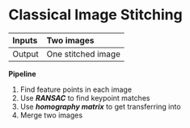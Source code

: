# Classical Image Stitching
| Inputs | Two images         |
|:-------|:-------------------|
| Output | One stitched image |  

__Pipeline__
1. Find feature points in each image
2. Use ___RANSAC___ to find keypoint matches
3. Use ___homography matrix___ to get transferring into
4. Merge two images
